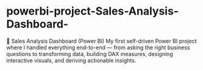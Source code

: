 # powerbi-project-Sales-Analysis-Dashboard-
🎉 Sales Analysis Dashboard (Power BI) My first self-driven Power BI project where I handled everything end-to-end — from asking the right business questions to transforming data, building DAX measures, designing interactive visuals, and deriving actionable insights.
